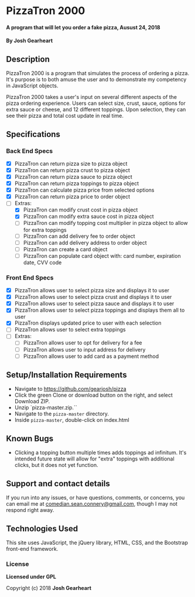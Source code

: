 # PizzaTron 2000

#### A program that will let you order a fake pizza, Ausust 24, 2018

#### By **Josh Gearheart**

## Description

PizzaTron 2000 is a program that simulates the process of ordering a pizza.  It's purpose is to both amuse the user and to demonstrate my competency in JavaScript objects.  

PizzaTron 2000 takes a user's input on several different aspects of the pizza ordering experience.  Users can select size, crust, sauce, options for extra sauce or cheese, and 12 different toppings.  Upon selection, they can see their pizza and total cost update in real time.

## Specifications

### Back End Specs

- [x] PizzaTron can return pizza size to pizza object
- [x] PizzaTron can return pizza crust to pizza object
- [x] PizzaTron can return pizza sauce to pizza object
- [x] PizzaTron can return pizza toppings to pizza object
- [x] PizzaTron can calculate pizza price from selected options
- [x] PizzaTron can return pizza price to order object
- [ ] Extras:
  - [x] PizzaTron can modify crust cost in pizza object
  - [x] PizzaTron can modify extra sauce cost in pizza object
  - [ ] PizzaTron can modify topping cost multiplier in pizza object to allow for extra toppings
  - [ ] PizzaTron can add delivery fee to order object
  - [ ] PizzaTron can add delivery address to order object
  - [ ] PizzaTron can create a card object
  - [ ] PizzaTron can populate card object with: card number, expiration date, CVV code

### Front End Specs

- [x] PizzaTron allows user to select pizza size and displays it to user
- [x] PizzaTron allows user to select pizza crust and displays it to user
- [x] PizzaTron allows user to select pizza sauce and displays it to user
- [x] PizzaTron allows user to select pizza toppings and displays them all to user
- [x] PizzaTron displays updated price to user with each selection
- [ ] PizzaTron allows user to select extra toppings
- [ ] Extras:
  - [ ] PizzaTron allows user to opt for delivery for a fee
  - [ ] PizzaTron allows user to input address for delivery
  - [ ] PizzaTron allows user to add card as a payment method

## Setup/Installation Requirements

- Navigate to https://github.com/gearjosh/pizza
- Click the green Clone or download button on the right, and select Download ZIP.
- Unzip `pizza-master.zip.``
- Navigate to the `pizza-master` directory.
- Inside `pizza-master`, double-click on index.html

## Known Bugs

- Clicking a topping button multiple times adds toppings ad infinitum.  It's intended future state will allow for "extra" toppings with additional clicks, but it does not yet function.

## Support and contact details

If you run into any issues, or have questions, comments, or concerns, you can email me at comedian.sean.connery@gmail.com, though I may not respond right away.

## Technologies Used

This site uses JavaScript, the jQuery library, HTML, CSS, and the Bootstrap front-end framework.

### License

**Licensed under GPL**

Copyright (c) 2018 **Josh Gearheart**
